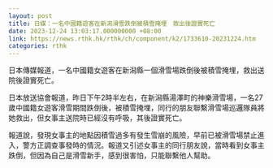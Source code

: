 ```yaml
---
layout: post
title: 日媒：一名中國籍遊客在新潟滑雪跌倒被積雪掩埋　救出後證實死亡
date: 2023-12-24 13:03:17.000000000 +08:00
link: https://news.rthk.hk/rthk/ch/component/k2/1733610-20231224.htm
categories: rthk
---
```


日本傳媒報道，一名中國籍女遊客在新潟縣一個滑雪場跌倒後被積雪掩埋，救出送院後證實死亡。

日本放送協會報道，昨日下午2時半左右，在新潟縣湯澤町的神樂滑雪場，一名27歲中國籍女遊客滑雪期間跌倒後，被積雪掩埋，同行的朋友聯繫滑雪場巡邏隊員將她救出，但女事主送院時已經沒有呼吸，其後證實死亡。

報道說，發現女事主的地點因積雪過多有發生雪崩的風險，早前已被滑雪場禁止進入，警方正調查事發時的情況。報道又引述女事主的同行朋友說，當時看到女事主跌倒，但因為自己是滑雪新手，感到很害怕，只能聯繫他人幫助。
